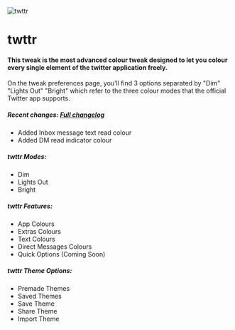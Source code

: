 ![twttr](Repo_Assets/twttr.png)


# twttr

#### This tweak is the most advanced colour tweak designed to let you colour every single element of the twitter application freely.

On the tweak preferences page, you’ll find 3 options separated by "Dim" "Lights Out" "Bright" which refer to the three colour modes that the official Twitter app supports.

##### Recent changes: [Full changelog](https://github.com/RecoveryOutlet/twttr/blob/master/CHANGELOG.md)
- Added Inbox message text read colour
- Added DM read indicator colour

#####  twttr Modes:
- Dim
- Lights Out
- Bright

#####  twttr Features:
- App Colours
- Extras Colours
- Text Colours
- Direct Messages Colours
- Quick Options (Coming Soon)

#####  twttr Theme Options:
- Premade Themes
- Saved Themes
- Save Theme
- Share Theme
- Import Theme

